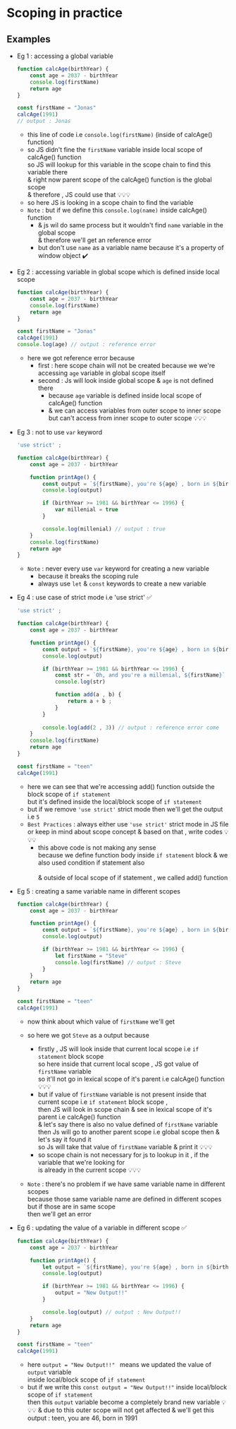# Scoping in practice 

## Examples 

- Eg 1 : accessing a global variable
    ```js
    function calcAge(birthYear) {
        const age = 2037 - birthYear
        console.log(firstName)
        return age 
    }

    const firstName = "Jonas"
    calcAge(1991)
    // output : Jonas
    ```
    - this line of code i.e `console.log(firstName)` (inside of calcAge() function) 
    - so JS didn't fine the `firstName` variable inside local scope of calcAge() function <br>
        so JS will lookup for this variable in the scope chain to find this variable there <br>
        & right now parent scope of the calcAge() function is the global scope <br> 
        & therefore , JS could use that 💡💡💡
    - so here JS is looking in a scope chain to find the variable  
    - `Note` : but if we define this `console.log(name)` inside calcAge() function 
        - & js wil do same process but it wouldn't find `name` variable in the global scope <br>
            & therefore we'll get an reference error 
        - but don't use `name` as a variable name because it's a property of window object ✔️ 

- Eg 2 : accessing variable in global scope which is defined inside local scope
    ```js
    function calcAge(birthYear) {
        const age = 2037 - birthYear
        console.log(firstName)
        return age 
    }

    const firstName = "Jonas"
    calcAge(1991)
    console.log(age) // output : reference error    
    ```
    - here we got reference error because 
        - first : here scope chain will not be created because we we're accessing `age` variable in global scope itself
        - second : Js will look inside global scope & `age` is not defined there 
            - because `age` variable is defined inside local scope of calcAge() function 
            - & we can access variables from outer scope to inner scope <br>
                but can't access from inner scope to outer scope 💡💡💡

- Eg 3 : not to use `var` keyword
    ```js
    'use strict' ;

    function calcAge(birthYear) {
        const age = 2037 - birthYear

        function printAge() {
            const output = `${firstName}, you're ${age} , born in ${birthYear}`
            console.log(output)

            if (birthYear >= 1981 && birthYear <= 1996) {
                var millenial = true
            }

            console.log(millenial) // output : true
        }
        console.log(firstName)
        return age 
    }
    ```
    - `Note` : never every use `var` keyword for creating a new variable 
        - because it breaks the scoping rule 
        - always use `let` & `const` keywords to create a new variable 

- Eg 4 : use case of strict mode i.e 'use strict' ✅
    ```js
    'use strict' ;

    function calcAge(birthYear) {
        const age = 2037 - birthYear

        function printAge() {
            const output = `${firstName}, you're ${age} , born in ${birthYear}`
            console.log(output)

            if (birthYear >= 1981 && birthYear <= 1996) {
                const str = `Oh, and you're a millenial, ${firstName}`
                console.log(str)

                function add(a , b) {
                    return a + b ;
                }
            }
            
            console.log(add(2 , 3)) // output : reference error come 
        }
        console.log(firstName)
        return age 
    }

    const firstName = "teen"
    calcAge(1991)
    ```
    - here we can see that we're accessing add() function outside the block scope of `if statement` <br>
        but it's defined inside the local/block scope of `if statement`
    - but if we remove `'use strict'` strict mode then we'll get the output i.e `5`
    - `Best Practices` : always either use `'use strict'` strict mode in JS file <br>
        or keep in mind about scope concept & based on that , write codes 💡💡💡
        - this above code is not making any sense <br>
            because we define function body inside `if statement` block & we also used condition if statement also <br>  
            & outside of local scope of if statement , we called add() function

- Eg 5 : creating a same variable name in different scopes
    ```js
    function calcAge(birthYear) {
        const age = 2037 - birthYear

        function printAge() {
            const output = `${firstName}, you're ${age} , born in ${birthYear}`
            console.log(output)

            if (birthYear >= 1981 && birthYear <= 1996) {
                let firstName = "Steve"
                console.log(firstName) // output : Steve
            }
        }
        return age 
    }

    const firstName = "teen"
    calcAge(1991)
    ```
    - now think about which value of `firstName` we'll get 
    - so here we got `Steve` as a output because 
        - firstly , JS will look inside that current local scope i.e `if statement` block scope <br>
            so here inside that current local scope , JS got value of `firstName` variable <br>
            so it'll not go in lexical scope of it's parent i.e calcAge() function 💡💡💡
        - but if value of `firstName` variable is not present inside that current scope i.e `if statement` block scope , <br>
            then JS will look in scope chain & see in lexical scope of it's parent i.e calcAge() function <br>
            & let's say there is also no value defined of `firstName` variable <br>
            then Js will go to another parent scope i.e global scope then & let's say it found it <br>
            so Js will take that value of `firstName` variable & print it 💡💡💡 
        - so scope chain is not necessary for js to lookup in it , if the variable that we're looking for <br>
            is already in the current scope 💡💡💡

    - `Note` : there's no problem if we have same variable name in different scopes <br>
        because those same variable name are defined in different scopes but if those are in same scope <br>
        then we'll get an error 

- Eg 6 : updating the value of a variable in different scope ✅
    ```js
    function calcAge(birthYear) {
        const age = 2037 - birthYear

        function printAge() {
            let output = `${firstName}, you're ${age} , born in ${birthYear}`
            console.log(output)

            if (birthYear >= 1981 && birthYear <= 1996) {
                output = "New Output!!" 
            }

            console.log(output) // output : New Output!!
        }
        return age 
    }

    const firstName = "teen"
    calcAge(1991)
    ```
    - here `output = "New Output!!" ` means we updated the value of `output` variable <br>
        inside local/block scope of `if statement`
    - but if we write this `const output = "New Output!!"` inside local/block scope of `if statement` <br>
        then this `output` variable become a completely brand new variable 💡💡💡
        & due to this outer scope will not get affected & we'll get this output : teen, you are 46, born in 1991
